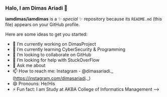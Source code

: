 ### Halo, I am Dimas Ariadi 👋


**iamdimas/iamdimas** is a ✨ _special_ ✨ repository because its `README.md` (this file) appears on your GitHub profile.

Here are some ideas to get you started:

- 🔭 I’m currently working on DimasProject
- 🌱 I’m currently learning CyberSecurity & Programming
- 👯 I’m looking to collaborate on GitHub
- 🤔 I’m looking for help with StuckOverFlow
- 💬 Ask me about 
- 📫 How to reach me: Instagram - @dimasariadi._ (https://instagram.com/dimasariadi._)
- 😄 Pronouns: He/His 
- ⚡ Fun fact: I am Study at AKBA College of Informatics Management
-->
